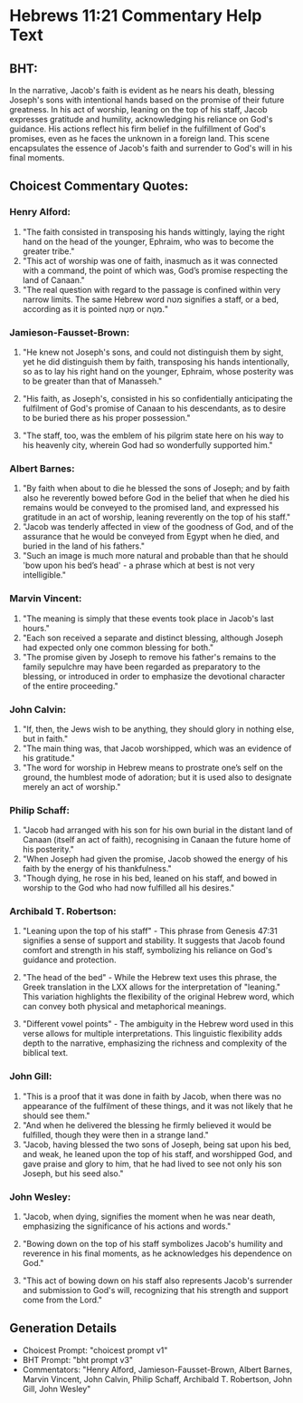 # Hebrews 11:21 Commentary Help Text

## BHT:
In the narrative, Jacob's faith is evident as he nears his death, blessing Joseph's sons with intentional hands based on the promise of their future greatness. In his act of worship, leaning on the top of his staff, Jacob expresses gratitude and humility, acknowledging his reliance on God's guidance. His actions reflect his firm belief in the fulfillment of God's promises, even as he faces the unknown in a foreign land. This scene encapsulates the essence of Jacob's faith and surrender to God's will in his final moments.

## Choicest Commentary Quotes:
### Henry Alford:
1. "The faith consisted in transposing his hands wittingly, laying the right hand on the head of the younger, Ephraim, who was to become the greater tribe."
2. "This act of worship was one of faith, inasmuch as it was connected with a command, the point of which was, God’s promise respecting the land of Canaan."
3. "The real question with regard to the passage is confined within very narrow limits. The same Hebrew word מטה signifies a staff, or a bed, according as it is pointed מַטֶּה or מִטָּה."

### Jamieson-Fausset-Brown:
1. "He knew not Joseph's sons, and could not distinguish them by sight, yet he did distinguish them by faith, transposing his hands intentionally, so as to lay his right hand on the younger, Ephraim, whose posterity was to be greater than that of Manasseh." 

2. "His faith, as Joseph's, consisted in his so confidentially anticipating the fulfilment of God's promise of Canaan to his descendants, as to desire to be buried there as his proper possession."

3. "The staff, too, was the emblem of his pilgrim state here on his way to his heavenly city, wherein God had so wonderfully supported him."

### Albert Barnes:
1. "By faith when about to die he blessed the sons of Joseph; and by faith also he reverently bowed before God in the belief that when he died his remains would be conveyed to the promised land, and expressed his gratitude in an act of worship, leaning reverently on the top of his staff." 
2. "Jacob was tenderly affected in view of the goodness of God, and of the assurance that he would be conveyed from Egypt when he died, and buried in the land of his fathers."
3. "Such an image is much more natural and probable than that he should 'bow upon his bed’s head' - a phrase which at best is not very intelligible."

### Marvin Vincent:
1. "The meaning is simply that these events took place in Jacob's last hours."
2. "Each son received a separate and distinct blessing, although Joseph had expected only one common blessing for both."
3. "The promise given by Joseph to remove his father's remains to the family sepulchre may have been regarded as preparatory to the blessing, or introduced in order to emphasize the devotional character of the entire proceeding."

### John Calvin:
1. "If, then, the Jews wish to be anything, they should glory in nothing else, but in faith."
2. "The main thing was, that Jacob worshipped, which was an evidence of his gratitude."
3. "The word for worship in Hebrew means to prostrate one’s self on the ground, the humblest mode of adoration; but it is used also to designate merely an act of worship."

### Philip Schaff:
1. "Jacob had arranged with his son for his own burial in the distant land of Canaan (itself an act of faith), recognising in Canaan the future home of his posterity."
2. "When Joseph had given the promise, Jacob showed the energy of his faith by the energy of his thankfulness."
3. "Though dying, he rose in his bed, leaned on his staff, and bowed in worship to the God who had now fulfilled all his desires."

### Archibald T. Robertson:
1. "Leaning upon the top of his staff" - This phrase from Genesis 47:31 signifies a sense of support and stability. It suggests that Jacob found comfort and strength in his staff, symbolizing his reliance on God's guidance and protection.

2. "The head of the bed" - While the Hebrew text uses this phrase, the Greek translation in the LXX allows for the interpretation of "leaning." This variation highlights the flexibility of the original Hebrew word, which can convey both physical and metaphorical meanings.

3. "Different vowel points" - The ambiguity in the Hebrew word used in this verse allows for multiple interpretations. This linguistic flexibility adds depth to the narrative, emphasizing the richness and complexity of the biblical text.

### John Gill:
1. "This is a proof that it was done in faith by Jacob, when there was no appearance of the fulfilment of these things, and it was not likely that he should see them."
2. "And when he delivered the blessing he firmly believed it would be fulfilled, though they were then in a strange land."
3. "Jacob, having blessed the two sons of Joseph, being sat upon his bed, and weak, he leaned upon the top of his staff, and worshipped God, and gave praise and glory to him, that he had lived to see not only his son Joseph, but his seed also."

### John Wesley:
1. "Jacob, when dying, signifies the moment when he was near death, emphasizing the significance of his actions and words." 

2. "Bowing down on the top of his staff symbolizes Jacob's humility and reverence in his final moments, as he acknowledges his dependence on God." 

3. "This act of bowing down on his staff also represents Jacob's surrender and submission to God's will, recognizing that his strength and support come from the Lord."


## Generation Details
- Choicest Prompt: "choicest prompt v1"
- BHT Prompt: "bht prompt v3"
- Commentators: "Henry Alford, Jamieson-Fausset-Brown, Albert Barnes, Marvin Vincent, John Calvin, Philip Schaff, Archibald T. Robertson, John Gill, John Wesley"
